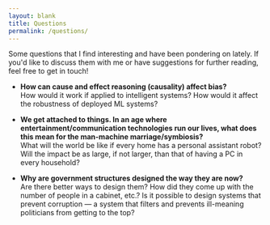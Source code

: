 ```yaml
---
layout: blank
title: Questions
permalink: /questions/
---
```


Some questions that I find interesting and have been pondering on lately. If you'd like to discuss them with me or have suggestions for further reading, feel free to get in touch!

+ **How can cause and effect reasoning (causality) affect bias?**  
  How would it work if applied to intelligent systems? How would it affect the robustness of deployed ML systems?


+ **We get attached to things. In an age where entertainment/communication technologies run our lives, what does this mean for the man-machine marriage/symbiosis?**  
  What will the world be like if every home has a personal assistant robot? Will the impact be as large, if not larger, than that of having a PC in every household?


+ **Why are government structures designed the way they are now?**  
  Are there better ways to design them? How did they come up with the number of people in a cabinet, etc.? Is it possible to design systems that prevent corruption — a system that filters and prevents ill-meaning politicians from getting to the top?
